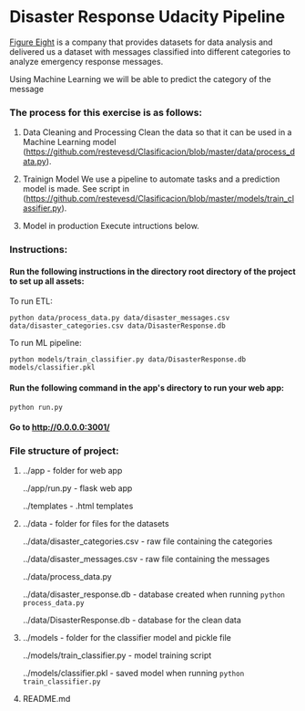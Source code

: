# Disaster Response Udacity Pipeline

[Figure Eight](https://www.figure-eight.com/) is a company that provides datasets for data analysis and delivered us a dataset with messages classified into different categories to analyze emergency response messages.

Using Machine Learning we will be able to predict the category of the message


### The process for this exercise is as follows:

1. Data Cleaning and Processing
    Clean the data so that it can be used in a Machine Learning model (https://github.com/restevesd/Clasificacion/blob/master/data/process_data.py).
    
2. Trainign Model
    We use a pipeline to automate tasks and a prediction model is made.
    See script in (https://github.com/restevesd/Clasificacion/blob/master/models/train_classifier.py).

3. Model in production
    Execute intructions below.
        
### Instructions:
#### Run the following instructions in the directory root directory of the project to set up all assets:

To run ETL:

`python data/process_data.py data/disaster_messages.csv data/disaster_categories.csv data/DisasterResponse.db`

To run ML pipeline:

`python models/train_classifier.py data/DisasterResponse.db models/classifier.pkl`

#### Run the following command in the app's directory to run your web app:

`python run.py`

#### Go to http://0.0.0.0:3001/


### File structure of project:

1.  ../app - folder for web app

    ../app/run.py - flask web app
    
    ../templates - .html templates
    

2.  ../data - folder for files for the datasets

    ../data/disaster_categories.csv - raw file containing the categories
    
    ../data/disaster_messages.csv - raw file containing the messages
    
    ../data/process_data.py
    
    ../data/disaster_response.db - database created when running `python process_data.py`
    
    ../data/DisasterResponse.db - database for the clean data
    

3.  ../models - folder for the classifier model and pickle file

    ../models/train_classifier.py - model training script
    
    ../models/classifier.pkl - saved model when running `python train_classifier.py`
    

4.  README.md
